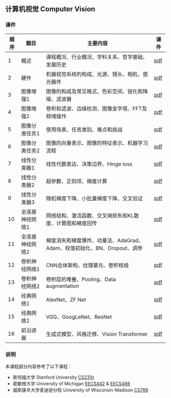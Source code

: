 ## 计算机视觉 Computer Vision

### 课件

|顺序|题目|主要内容|课件|
|---|---|---|---|
|1|概述|课程概况、行业概况、学科关系、哲学基础、发展历史|[pdf](https://github.com/yeshan-geo/yeshan-geo.github.io/blob/main/documents/cv/2024/L1-Introduction.pdf)|
|2|硬件|机器视觉系统的构成、光源、镜头、相机、感光器件|[pdf](https://github.com/yeshan-geo/yeshan-geo.github.io/blob/main/documents/cv/2024/L2-Sensors.pdf)|
|3|图像增强1|图像的构成及常见格式、色彩空间、锐化和降噪、滤波器|[pdf](https://github.com/yeshan-geo/yeshan-geo.github.io/blob/main/documents/cv/2024/L3-Filtering_and_edge_detection1.pdf)|
|4|图像增强2|卷积和滤波、边缘检测、图像金字塔、FFT及频域操作|[pdf](https://github.com/yeshan-geo/yeshan-geo.github.io/blob/main/documents/cv/2024/L4-Filtering_and_edge_detection2.pdf)|
|5|图像分类任务1|使用场景、任务类别、难点和挑战|[pdf](https://github.com/yeshan-geo/yeshan-geo.github.io/blob/main/documents/cv/2024/L5-Image_classification1.pdf)|
|6|图像分类任务2|图像的向量表示、图像的特征表示、机器学习流程|[pdf](https://github.com/yeshan-geo/yeshan-geo.github.io/blob/main/documents/cv/2024/L6-Image_classification2.pdf)|
|7|线性分类器1|线性代数表达、决策边界、Hinge loss|[pdf](https://github.com/yeshan-geo/yeshan-geo.github.io/blob/main/documents/cv/2024/L7-Linear_classifier1.pdf)|
|8|线性分类器2|超参数、正则项、梯度计算|[pdf](https://github.com/yeshan-geo/yeshan-geo.github.io/blob/main/documents/cv/2024/L8-Linear_classifier2.pdf)|
|9|线性分类器3|随机梯度下降、小批量梯度下降、交叉验证|[pdf](https://github.com/yeshan-geo/yeshan-geo.github.io/blob/main/documents/cv/2024/L9-Linear_classifier3.pdf)|
|10|全连接神经网络1|网络结构、激活函数、交叉熵损失和KL散度、计算图和梯度回传|[pdf](https://github.com/yeshan-geo/yeshan-geo.github.io/blob/main/documents/cv/2024/L10-FC_networks1.pdf)|
|11|全连接神经网络2|梯度消失和梯度爆炸、动量法、AdaGrad、Adam、权值初始化、BN、Dropout、调参|[pdf](https://github.com/yeshan-geo/yeshan-geo.github.io/blob/main/documents/cv/2024/L11-FC_networks2.pdf)|
|12|卷积神经网络1|CNN总体架构、纹理基元、卷积核组|[pdf](https://github.com/yeshan-geo/yeshan-geo.github.io/blob/main/documents/cv/2024/L12-CNN1.pdf)|
|13|卷积神经网络2|卷积层的堆叠、Pooling、Data augmentation|[pdf](https://github.com/yeshan-geo/yeshan-geo.github.io/blob/main/documents/cv/2024/L13-CNN2.pdf)|
|14|经典网络1|AlexNet、ZF Net|[pdf](https://github.com/yeshan-geo/yeshan-geo.github.io/blob/main/documents/cv/2024/L14-CNN_architecture1.pdf)|
|15|经典网络2|VGG、GoogLeNet、ResNet|[pdf](https://github.com/yeshan-geo/yeshan-geo.github.io/blob/main/documents/cv/2024/L15-CNN_architecture2.pdf)|
|16|前沿进展|生成式模型、风格迁移、Vision Transformer|[pdf](https://github.com/yeshan-geo/yeshan-geo.github.io/blob/main/documents/cv/2024/L16-Latest.pdf)|



### 说明
本课程部分内容参考了以下课程：
- 斯坦福大学 Stanford University [CS231n](https://cs231n.stanford.edu/)
- 密歇根大学 University of Michigan [EECS442](https://web.eecs.umich.edu/~fouhey/teaching/EECS442_W23/index.html) & [EECS498](https://web.eecs.umich.edu/~justincj/teaching/eecs498/FA2020/)
- 威斯康辛大学麦迪逊分校 University of Wisconsin-Madison [CS766](https://pages.cs.wisc.edu/~mohitg/courses/CS766/)
